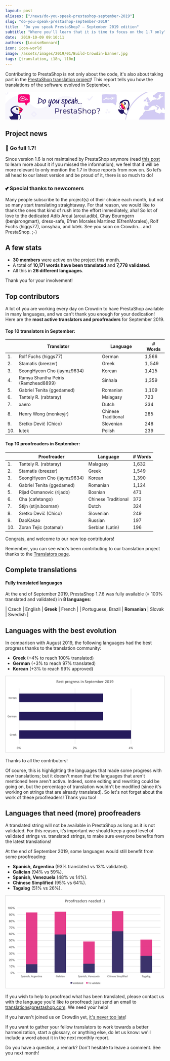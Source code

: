 ```yaml
---
layout: post
aliases: ["/news/do-you-speak-prestashop-september-2019"]
slug: "do-you-speak-prestashop-september-2019"
title:  "Do you speak PrestaShop? – September 2019 edition"
subtitle: "Where you'll learn that it is time to focus on the 1.7 only"
date:  2019-10-09 09:10:11
authors: [LouiseBonnard]
icon: icon-world
image: /assets/images/2019/01/Build-Crowdin-banner.jpg
tags: [translation, i18n, l10n]
---
```


Contributing to PrestaShop is not only about the code, it's also about taking part in the [PrestaShop translation project](https://crowdin.com/project/prestashop-official)! This report tells you how the translations of the software evolved in September.

![Crowdin Monthly banner](/assets/images/2019/01/Build-Crowdin-banner.jpg)

## Project news


### :muscle: Go full 1.7! 

Since version 1.6 is not maintained by PrestaShop anymore (read [this post](http://build.prestashop.com/news/1.6.1.x-what-s-next) to learn more about it if you missed the information), we feel that it will be more relevant to only mention the 1.7 in those reports from now on. So let’s all head to our latest version and be proud of it, there is so much to do!


### :two_hearts: Special thanks to newcomers

Many people subscribe to the project(s) of their choice each month, but not so many start translating straightaway. For that reason, we would like to thank the ones that kind of rush into the effort immediately, aha! So lot of love to the dedicated Adib Aroui (aroui.adib), Chay Bourngern (benjarongmart), dress-safe, Efren Morales Martinez (EfrenMorales), Rolf Fuchs (higgs77), iansyhau, and lutek. See you soon on Crowdin… and PrestaShop. ;-)


## A few stats
 
* **30 members** were active on the project this month.
* A total of **10,171 words have been translated** and **7,778 validated**.
* All this in **26 different languages**.
 
Thank you for your involvement!
 

## Top contributors
 
A lot of you are working every day on Crowdin to have PrestaShop available in many languages, and we can't thank you enough for your dedication! Here are the **most active translators and proofreaders** for September 2019.

#### Top 10 translators in September:
 
| |Translator | Language | # Words
|-|---------- | -------- | ----------------
 1. | Rolf Fuchs (higgs77) | German | 1,566
 2. | Stamatis (breezer) | Greek | 1, 549
 3. | SeongHyeon Cho (jaymz9634) | Korean | 1,415
 4. | Ramya Shantha Peiris (Ramzhead8899) | Sinhala | 1,359
 5. | Gabriel Tenita (ggedamed) | Romanian | 1,109
 6. | Tantely R. (rabtaray) | Malagasy | 723
 7. | xaero| Dutch | 334
 8. | Henry Wong (monkeyjr) | Chinese Traditional | 285
 9. | Sretko Devič (Chico) | Slovenian | 248
10. | lutek | Polish | 239
 
 
#### Top 10 proofreaders in September:
 
| | Proofreader | Language | # Words
|-| ---------- | -------- | ----------------
 1. | Tantely R. (rabtaray) | Malagasy | 1,632
 2. | Stamatis (breezer) | Greek | 1,549
 3. | SeongHyeon Cho (jaymz9634) | Korean | 1,390
 4. | Gabriel Tenita (ggedamed) | Romanian | 1,124
 5. | Rijad Osmanovic (rijado) | Bosnian | 471
 6. | Cha (cafetango) | Chinese Traditional | 372
 7. | Stijn (stijn.bosman) | Dutch | 324
 8. | Sretko Devič (Chico) | Slovenian | 249
 9. | DaoKakao | Russian | 197
10. | Zoran Tejic (zotamal) | Serbian (Latin) | 196

Congrats, and welcome to our new top contributors!
 
Remember, you can see who's been contributing to our translation project thanks to the [Translators page](http://translators.prestashop.com/).
 
 
## Complete translations
 
#### Fully translated languages
 
At the end of September 2019, PrestaShop 1.7.6 was fully available (= 100% translated and validated) in **8 languages**:
 
| Czech | English | **Greek** | French |
| Portuguese, Brazil | **Romanian** | Slovak | Swedish |
 
 
## Languages with the best evolution
 
In comparison with August 2019, the following languages had the best progress thanks to the translation community:
 
* **Greek** (+4% to reach 100% translated)
* **German** (+3% to reach 97% translated)
* **Korean** (+3% to reach 99% approved)
 
![Best translation progress for September 2019](/assets/images/2019/10/Build-Crowdin-progress-September19.png)
 
Thanks to all the contributors!
 
Of course, this is highlighting the languages that made some progress with new translations; but it doesn't mean that the languages that aren't mentioned here aren't active. Indeed, some editing and rewriting could be going on, but the percentage of translation wouldn't be modified (since it's working on strings that are already translated). So let's not forget about the work of these proofreaders! Thank you too!
 
 
## Languages that need (more) proofreaders
 
A translated string will not be available in PrestaShop as long as it is not validated. For this reason, it’s important we should keep a good level of validated strings vs. translated strings, to make sure everyone benefits from the latest translations!
 
At the end of September 2019, some languages would still benefit from some proofreading:
 
* **Spanish, Argentina** (93% translated vs 13% validated).
* **Galician** (94% vs 59%).
* **Spanish, Venezuela** (48% vs 14%).
* **Chinese Simplified** (95% vs 64%).
* **Tagalog** (51% vs 26%).
 
![Languages that need proofreading](/assets/images/2019/10/Build-Crowdin-proofreading-September19.png)
 
If you wish to help to proofread what has been translated, please contact us with the language you'd like to proofread: just send an email to translation@prestashop.com. We need your help! 
 
If you haven't joined us on Crowdin yet, [it's never too late](https://crowdin.com/project/prestashop-official)!
 
If you want to gather your fellow translators to work towards a better harmonization, start a glossary, or anything else, do let us know: we'll include a word about it in the next monthly report.
 
Do you have a question, a remark? Don't hesitate to leave a comment. See you next month!

